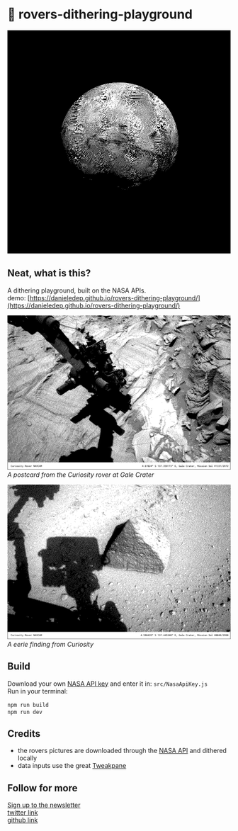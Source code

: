 # 🔴 rovers-dithering-playground

![cover](https://github.com/danieledep/rovers-dithering-playground/blob/dist/0-0.png)

## Neat, what is this?  
A dithering playground, built on the NASA APIs.  
demo: [https://danieledep.github.io/rovers-dithering-playground/](https://danieledep.github.io/rovers-dithering-playground/)  

![postcard demo 1](https://github.com/danieledep/rovers-dithering-playground/blob/dist/Curiosity-1331-558097.jpeg)
*A postcard from the Curiosity rover at Gale Crater*  

![postcard demo 2](https://github.com/danieledep/rovers-dithering-playground/blob/dist/Curiosity-46-31799.jpeg)
*A eerie finding from Curiosity*   


## Build  

Download your own [NASA API key](https://api.nasa.gov/) and enter it in:  `src/NasaApiKey.js`  
Run in your terminal:

```
npm run build   
npm run dev
```


## Credits

*   the rovers pictures are downloaded through the [NASA API](https://api.nasa.gov/#marsphotos) and dithered locally
*   data inputs use the great [Tweakpane](https://cocopon.github.io/tweakpane/)

## Follow for more  
[Sign up to the newsletter](https://tinyletter.com/danieledep)  
[twitter link](https://twitter.com/danieledep)  
[github link](https://github.com/danieledep)  


